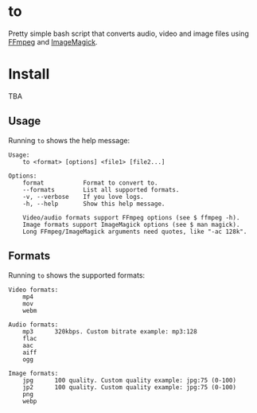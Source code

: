 # to

Pretty simple bash script that converts audio, video and image files using [FFmpeg](https://ffmpeg.org) and [ImageMagick](https://imagemagick.org).

# Install
TBA

## Usage
Running `to` shows the help message:
```
Usage:
    to <format> [options] <file1> [file2...]

Options:
    format           Format to convert to.
    --formats        List all supported formats.
    -v, --verbose    If you love logs.
    -h, --help       Show this help message.

    Video/audio formats support FFmpeg options (see $ ffmpeg -h).
    Image formats support ImageMagick options (see $ man magick).
    Long FFmpeg/ImageMagick arguments need quotes, like "-ac 128k".
```

## Formats
Running `to` shows the supported formats:
```
Video formats:
    mp4
    mov
    webm

Audio formats:
    mp3      320kbps. Custom bitrate example: mp3:128
    flac
    aac
    aiff
    ogg

Image formats:
    jpg      100 quality. Custom quality example: jpg:75 (0-100)
    jp2      100 quality. Custom quality example: jpg:75 (0-100)
    png
    webp
```
